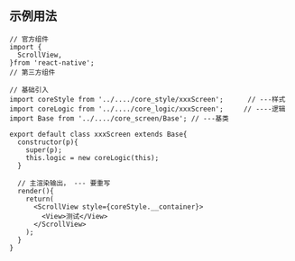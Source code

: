  ## 示例用法

    // 官方组件
    import {
      ScrollView, 
    }from 'react-native';
    // 第三方组件
    
    // 基础引入
    import coreStyle from '../..../core_style/xxxScreen';      // ---样式
    import coreLogic from '../..../core_logic/xxxScreen';     // ----逻辑
    import Base from '../..../core_screen/Base'; // ---基类
    
    export default class xxxScreen extends Base{
      constructor(p){
        super(p);
        this.logic = new coreLogic(this);
      }
     
      // 主渲染输出， --- 要重写
      render(){
        return(
          <ScrollView style={coreStyle.__container}>
            <View>测试</View>
          </ScrollView>
        );
      }
    }